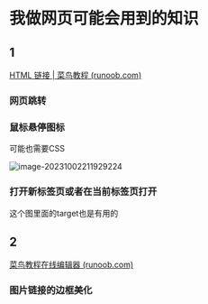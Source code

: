 # 我做网页可能会用到的知识

## 1

[HTML 链接 | 菜鸟教程 (runoob.com)](https://www.runoob.com/html/html-links.html)

### 网页跳转

### 鼠标悬停图标

可能也需要CSS

![image-20231002211929224](C:\Users\19123\AppData\Roaming\Typora\typora-user-images\image-20231002211929224.png)

### 打开新标签页或者在当前标签页打开

这个图里面的target也是有用的

## 2

[菜鸟教程在线编辑器 (runoob.com)](https://www.runoob.com/try/try.php?filename=tryhtml_imglink)

### 图片链接的边框美化